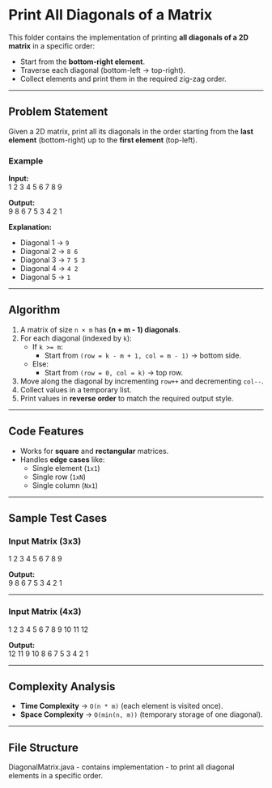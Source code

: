# Print All Diagonals of a Matrix  

This folder contains the implementation of printing **all diagonals of a 2D matrix** in a specific order:  
- Start from the **bottom-right element**.  
- Traverse each diagonal (bottom-left → top-right).  
- Collect elements and print them in the required zig-zag order.  

---

## Problem Statement  

Given a 2D matrix, print all its diagonals in the order starting from the **last element** (bottom-right) up to the **first element** (top-left).  

### Example  

**Input:**  
1 2 3
4 5 6
7 8 9


**Output:**  
9 8 6 7 5 3 4 2 1


**Explanation:**  
- Diagonal 1 → `9`  
- Diagonal 2 → `8 6`  
- Diagonal 3 → `7 5 3`  
- Diagonal 4 → `4 2`  
- Diagonal 5 → `1`  

---

## Algorithm  

1. A matrix of size `n × m` has **(n + m - 1) diagonals**.  
2. For each diagonal (indexed by `k`):  
   - If `k >= m`:  
     - Start from `(row = k - m + 1, col = m - 1)` → bottom side.  
   - Else:  
     - Start from `(row = 0, col = k)` → top row.  
3. Move along the diagonal by incrementing `row++` and decrementing `col--`.  
4. Collect values in a temporary list.  
5. Print values in **reverse order** to match the required output style.  

---

## Code Features  

- Works for **square** and **rectangular** matrices.  
- Handles **edge cases** like:  
  - Single element (`1x1`)  
  - Single row (`1xN`)  
  - Single column (`Nx1`)  

---

## Sample Test Cases  

### Input Matrix (3x3)  
1 2 3
4 5 6
7 8 9

**Output:**  
9 8 6 7 5 3 4 2 1


---

### Input Matrix (4x3)  
1 2 3
4 5 6
7 8 9
10 11 12

**Output:**  
12 11 9 10 8 6 7 5 3 4 2 1


---

## Complexity Analysis  

- **Time Complexity** → `O(n * m)` (each element is visited once).  
- **Space Complexity** → `O(min(n, m))` (temporary storage of one diagonal).  

---

## File Structure  
DiagonalMatrix.java - contains implementation - to print all diagonal elements in a specific order.
